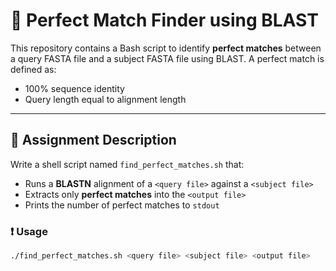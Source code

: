 # 🔎 Perfect Match Finder using BLAST

This repository contains a Bash script to identify **perfect matches** between a query FASTA file and a subject FASTA file using BLAST. A perfect match is defined as:
- 100% sequence identity
- Query length equal to alignment length

---

## 📜 Assignment Description

Write a shell script named `find_perfect_matches.sh` that:

- Runs a **BLASTN** alignment of a `<query file>` against a `<subject file>`
- Extracts only **perfect matches** into the `<output file>`
- Prints the number of perfect matches to `stdout`

### ❗ Usage

```bash
./find_perfect_matches.sh <query file> <subject file> <output file>
